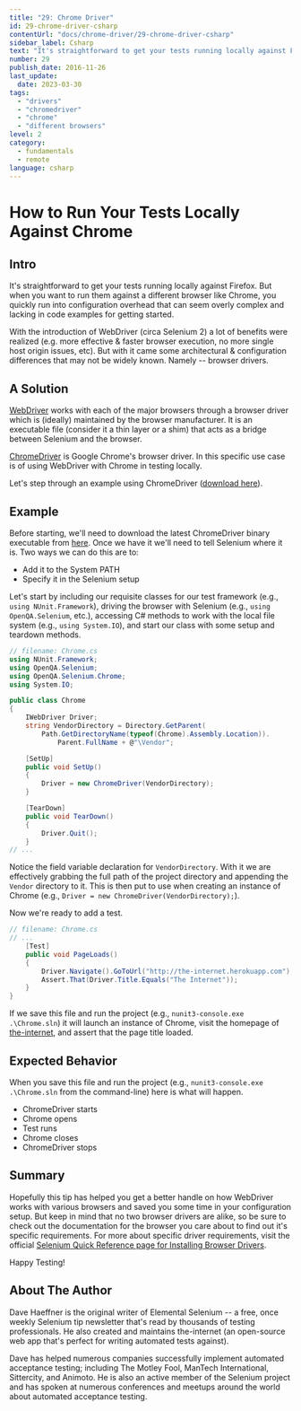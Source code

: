 ```yaml
---
title: "29: Chrome Driver"
id: 29-chrome-driver-csharp
contentUrl: "docs/chrome-driver/29-chrome-driver-csharp"
sidebar_label: Csharp
text: "It's straightforward to get your tests running locally against Firefox. But when you want to run them against a different browser like Chrome, you quickly run into configuration overhead that can seem overly complex and lacking in code examples for getting started."
number: 29
publish_date: 2016-11-26
last_update:
  date: 2023-03-30
tags:
  - "drivers"
  - "chromedriver"
  - "chrome"
  - "different browsers"
level: 2
category:
  - fundamentals
  - remote
language: csharp
---
```


# How to Run Your Tests Locally Against Chrome

## Intro

It's straightforward to get your tests running locally against Firefox. But when you want to run them against a different browser like Chrome, you quickly run into configuration overhead that can seem overly complex and lacking in code examples for getting started.

With the introduction of WebDriver (circa Selenium 2) a lot of benefits were realized (e.g. more effective & faster browser execution, no more single host origin issues, etc). But with it came some architectural & configuration differences that may not be widely known. Namely -- browser drivers.

## A Solution

[WebDriver](https://www.selenium.dev/documentation/webdriver/) works with each of the major browsers through a browser driver which is (ideally) maintained by the browser manufacturer. It is an executable file (consider it a thin layer or a shim) that acts as a bridge between Selenium and the browser.

[ChromeDriver](https://chromedriver.chromium.org/downloads) is Google Chrome's browser driver. In this specific use case is of using WebDriver with Chrome in testing locally.

Let's step through an example using ChromeDriver ([download here](https://chromedriver.chromium.org/downloads)).

## Example

Before starting, we'll need to download the latest ChromeDriver binary executable from [here](http://chromedriver.storage.googleapis.com/index.html). Once we have it we'll need to tell Selenium where it is. Two ways we can do this are to:

- Add it to the System PATH
- Specify it in the Selenium setup

Let's start by including our requisite classes for our test framework (e.g., `using NUnit.Framework`), driving the browser with Selenium (e.g., `using OpenQA.Selenium`, etc.), accessing C# methods to work with the local file system (e.g., `using System.IO`), and start our class with some setup and teardown methods.

```csharp
// filename: Chrome.cs
using NUnit.Framework;
using OpenQA.Selenium;
using OpenQA.Selenium.Chrome;
using System.IO;

public class Chrome
{
    IWebDriver Driver;
    string VendorDirectory = Directory.GetParent(
        Path.GetDirectoryName(typeof(Chrome).Assembly.Location)).
            Parent.FullName + @"\Vendor";

    [SetUp]
    public void SetUp()
    {
        Driver = new ChromeDriver(VendorDirectory);
    }

    [TearDown]
    public void TearDown()
    {
        Driver.Quit();
    }
// ...
```

Notice the field variable declaration for `VendorDirectory`. With it we are effectively grabbing the full path of the project directory and appending the `Vendor` directory to it. This is then put to use when creating an instance of Chrome (e.g., `Driver = new ChromeDriver(VendorDirectory);`).

Now we're ready to add a test.

```csharp
// filename: Chrome.cs
// ...
    [Test]
    public void PageLoads()
    {
        Driver.Navigate().GoToUrl("http://the-internet.herokuapp.com");
        Assert.That(Driver.Title.Equals("The Internet"));
    }
}
```

If we save this file and run the project (e.g., `nunit3-console.exe .\Chrome.sln`) it will launch an instance of Chrome, visit the homepage of [the-internet](http://the-internet.herokuapp.com/), and assert that the page title loaded.

## Expected Behavior

When you save this file and run the project (e.g., `nunit3-console.exe .\Chrome.sln` from the command-line) here is what will happen.

- ChromeDriver starts
- Chrome opens
- Test runs
- Chrome closes
- ChromeDriver stops

## Summary

Hopefully this tip has helped you get a better handle on how WebDriver works with various browsers and saved you some time in your configuration setup. But keep in mind that no two browser drivers are alike, so be sure to check out the documentation for the browser you care about to find out it's specific requirements. For more about specific driver requirements, visit the official [Selenium Quick Reference page for Installing Browser Drivers](https://www.selenium.dev/documentation/webdriver/getting_started/install_drivers/#quick-reference).

Happy Testing!

## About The Author

Dave Haeffner is the original writer of Elemental Selenium -- a free, once weekly Selenium tip newsletter that's read by thousands of testing professionals. He also created and maintains the-internet (an open-source web app that's perfect for writing automated tests against).

Dave has helped numerous companies successfully implement automated acceptance testing; including The Motley Fool, ManTech International, Sittercity, and Animoto. He is also an active member of the Selenium project and has spoken at numerous conferences and meetups around the world about automated acceptance testing.
